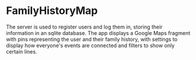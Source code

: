 # FamilyHistoryMap
The server is used to register users and log them in, storing their information in an sqlite database. The app displays a Google Maps fragment with pins representing the user and their family history, with settings to display how everyone's events are connected and filters to show only certain lines.